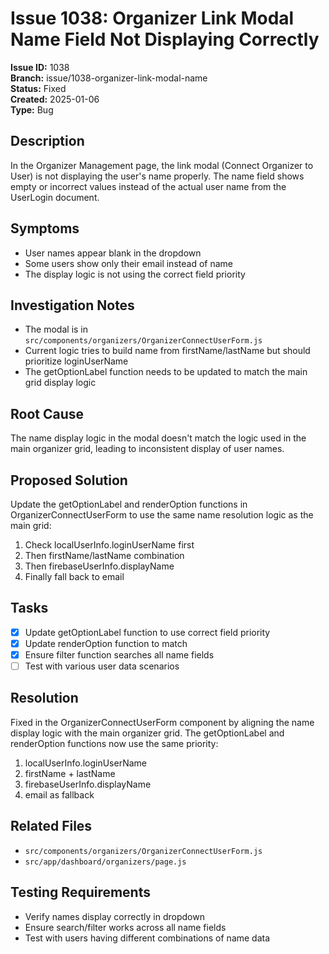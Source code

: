# Issue 1038: Organizer Link Modal Name Field Not Displaying Correctly

**Issue ID:** 1038  
**Branch:** issue/1038-organizer-link-modal-name  
**Status:** Fixed  
**Created:** 2025-01-06  
**Type:** Bug  

## Description
In the Organizer Management page, the link modal (Connect Organizer to User) is not displaying the user's name properly. The name field shows empty or incorrect values instead of the actual user name from the UserLogin document.

## Symptoms
- User names appear blank in the dropdown
- Some users show only their email instead of name
- The display logic is not using the correct field priority

## Investigation Notes
- The modal is in `src/components/organizers/OrganizerConnectUserForm.js`
- Current logic tries to build name from firstName/lastName but should prioritize loginUserName
- The getOptionLabel function needs to be updated to match the main grid display logic

## Root Cause
The name display logic in the modal doesn't match the logic used in the main organizer grid, leading to inconsistent display of user names.

## Proposed Solution
Update the getOptionLabel and renderOption functions in OrganizerConnectUserForm to use the same name resolution logic as the main grid:
1. Check localUserInfo.loginUserName first
2. Then firstName/lastName combination
3. Then firebaseUserInfo.displayName
4. Finally fall back to email

## Tasks
- [x] Update getOptionLabel function to use correct field priority
- [x] Update renderOption function to match
- [x] Ensure filter function searches all name fields
- [ ] Test with various user data scenarios

## Resolution
Fixed in the OrganizerConnectUserForm component by aligning the name display logic with the main organizer grid. The getOptionLabel and renderOption functions now use the same priority:
1. localUserInfo.loginUserName
2. firstName + lastName
3. firebaseUserInfo.displayName
4. email as fallback

## Related Files
- `src/components/organizers/OrganizerConnectUserForm.js`
- `src/app/dashboard/organizers/page.js`

## Testing Requirements
- Verify names display correctly in dropdown
- Ensure search/filter works across all name fields
- Test with users having different combinations of name data